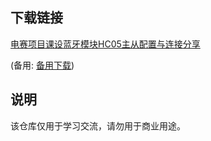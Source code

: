 

## 下载链接
[电赛项目课设蓝牙模块HC05主从配置与连接分享](https://pan.quark.cn/s/656cb3e9c354) 

(备用: [备用下载](https://pan.baidu.com/s/1tTIIvBVE4rqWyyfG6LqwGA?pwd=1234))

## 说明

该仓库仅用于学习交流，请勿用于商业用途。
